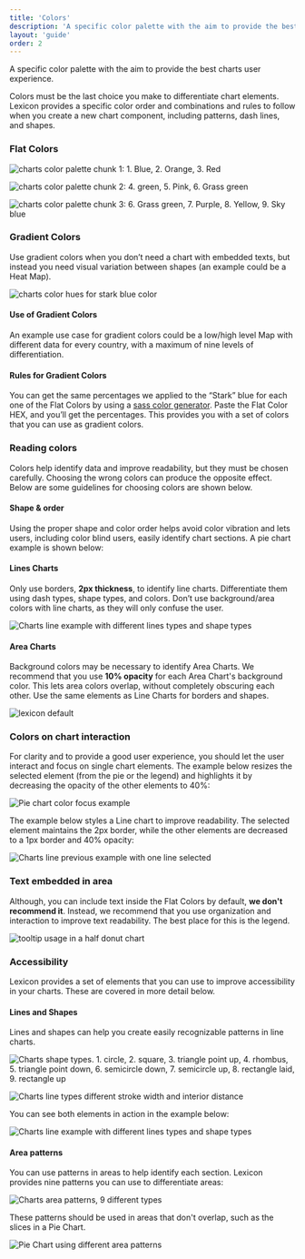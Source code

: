 ```yaml
---
title: 'Colors'
description: 'A specific color palette with the aim to provide the best charts user experience.'
layout: 'guide'
order: 2
---
```


A specific color palette with the aim to provide the best charts user experience.

Colors must be the last choice you make to differentiate chart elements. Lexicon provides a specific color order and combinations and rules to follow when you create a new chart component, including patterns, dash lines, and shapes.

### Flat Colors

![charts color palette chunk 1: 1. Blue, 2. Orange, 3. Red](/images/lexicon/ColorCharts1.jpg)

![charts color palette chunk 2: 4. green, 5. Pink, 6. Grass green](/images/lexicon/ColorCharts2.jpg)

![charts color palette chunk 3: 6. Grass green, 7. Purple, 8. Yellow, 9. Sky blue](/images/lexicon/ColorCharts3.jpg)

### Gradient Colors

Use gradient colors when you don’t need a chart with embedded texts, but instead you need visual variation between shapes (an example could be a Heat Map).

![charts color hues for stark blue color](/images/lexicon/ChartColorStarkVariation.jpg)

#### Use of Gradient Colors

An example use case for gradient colors could be a low/high level Map with different data for every country, with a maximum of nine levels of differentiation.

#### Rules for Gradient Colors

You can get the same percentages we applied to the “Stark” blue for each one of the Flat Colors by using a [sass color generator](http://scg.ar-ch.org/). Paste the Flat Color HEX, and you’ll get the percentages. This provides you with a set of colors that you can use as gradient colors.

### Reading colors

Colors help identify data and improve readability, but they must be chosen carefully. Choosing the wrong colors can produce the opposite effect. Below are some guidelines for choosing colors are shown below.

#### Shape & order

Using the proper shape and color order helps avoid color vibration and lets users, including color blind users, easily identify chart sections. A pie chart example is shown below:

<!--
<div class="row">
	<div class="dodont col-lg">
		<img class="do" src="/images/lexicon/ChartShapeOrderRight.png" alt="colors must follow the order defined in the list and be separated in this case">
		<p class="do">Do</p>
	</div>
	<div class="dodont col-lg">
		<img class="dont" src="/images/lexicon/ChartShapeOrderWrong.png" alt="colors in wrong order">
		<p class="dont">Don't</p>
	</div>
</div> -->

#### Lines Charts

Only use borders, **2px thickness**, to identify line charts. Differentiate them using dash types, shape types, and colors. Don’t use background/area colors with line charts, as they will only confuse the user.

![Charts line example with different lines types and shape types](/images/lexicon/ChartLineAndShapeExample1.png)

#### Area Charts

Background colors may be necessary to identify Area Charts. We recommend that you use **10% opacity** for each Area Chart's background color. This lets area colors overlap, without completely obscuring each other. Use the same elements as Line Charts for borders and shapes.

![lexicon default](/images/lexicon/ChartColorAreas.png)

### Colors on chart interaction

For clarity and to provide a good user experience, you should let the user interact and focus on single chart elements. The example below resizes the selected element (from the pie or the legend) and highlights it by decreasing the opacity of the other elements to 40%:

![Pie chart color focus example](/images/lexicon/ChartColorFocus.png)

The example below styles a Line chart to improve readability. The selected element maintains the 2px border, while the other elements are decreased to a 1px border and 40% opacity:

![Charts line previous example with one line selected](/images/lexicon/ChartLineAndShapeExample2.png)

### Text embedded in area

Although, you can include text inside the Flat Colors by default, **we don't recommend it**. Instead, we recommend that you use organization and interaction to improve text readability. The best place for this is the legend.

![tooltip usage in a half donut chart](/images/lexicon/ChartBubbleExample.png)

### Accessibility

Lexicon provides a set of elements that you can use to improve accessibility in your charts. These are covered in more detail below.

#### Lines and Shapes

Lines and shapes can help you create easily recognizable patterns in line charts.

![Charts shape types. 1. circle, 2. square, 3. triangle point up, 4. rhombus, 5. triangle point down, 6. semicircle down, 7. semicircle up, 8. rectangle laid, 9. rectangle up](/images/lexicon/ChartsShapeTypes.png)

![Charts line types different stroke width and interior distance](/images/lexicon/ChartsLineTypes.png)

You can see both elements in action in the example below:

![Charts line example with different lines types and shape types](/images/lexicon/ChartLineAndShapeExample1.png)

#### Area patterns

You can use patterns in areas to help identify each section. Lexicon provides nine patterns you can use to differentiate areas:

![Charts area patterns, 9 different types](/images/lexicon/ChartsAreaPattern.png)

These patterns should be used in areas that don't overlap, such as the slices in a Pie Chart.

![Pie Chart using different area patterns](/images/lexicon/ChartAreaPatternExample.png)
